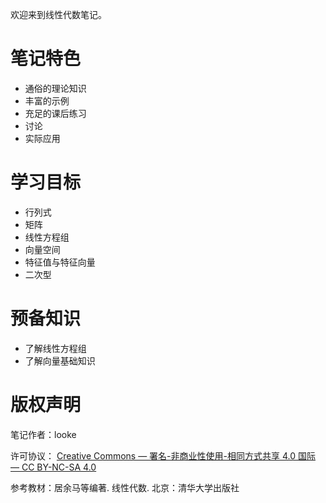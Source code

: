 欢迎来到线性代数笔记。

# 笔记特色

- 通俗的理论知识
- 丰富的示例
- 充足的课后练习
- 讨论
- 实际应用

# 学习目标

- 行列式
- 矩阵
- 线性方程组
- 向量空间
- 特征值与特征向量
- 二次型

# 预备知识

- 了解线性方程组
- 了解向量基础知识

# 版权声明

笔记作者：looke

许可协议： [Creative Commons — 署名-非商业性使用-相同方式共享 4.0 国际 — CC BY-NC-SA 4.0](https://creativecommons.org/licenses/by-nc-sa/4.0/deed.zh)

参考教材：居余马等编著. 线性代数. 北京：清华大学出版社



